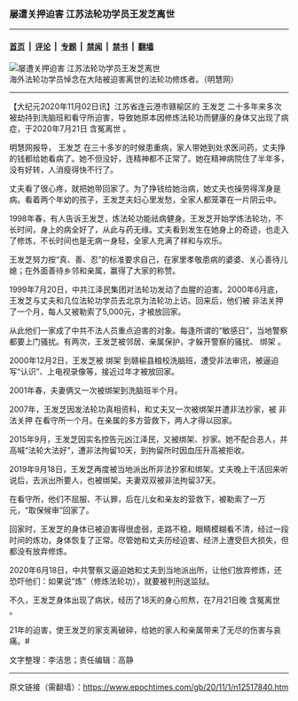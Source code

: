 ### 屡遭关押迫害 江苏法轮功学员王发芝离世

---

#### [首页](../../../..?n12517840) &nbsp;|&nbsp; [评论](../../../../../epoch-comment?n12517840) &nbsp;|&nbsp; [专题](../../../../../epoch-special?n12517840) &nbsp;|&nbsp; [禁闻](../../../../../epoch-news?n12517840) &nbsp;|&nbsp; [禁书](../../../../../books?n12517840) &nbsp;|&nbsp; [翻墙](https://github.com/gfw-breaker/nogfw/blob/master/README.md?n12517840)


<div><img alt="屡遭关押迫害 江苏法轮功学员王发芝离世" class="attachment-djy_600_400 size-djy_600_400 wp-post-image" src="https://i.epochtimes.com/assets/uploads/2020/11/4dfb442f59c9102ab5bc3db361a5479d-600x400.jpg"/>
<div class="caption">
 海外法轮功学员悼念在大陆被迫害离世的法轮功修炼者。（明慧网）
</div></div><hr/><div class="post_content" id="artbody" itemprop="articleBody">
 <!-- article content begin -->
 <p>
  【大纪元2020年11月02日讯】江苏省连云港市赣榆区的
  <ok href="https://www.epochtimes.com/gb/tag/%E7%8E%8B%E5%8F%91%E8%8A%9D.html">
   王发芝
  </ok>
  二十多年来多次被劫持到洗脑班和看守所迫害，导致她原本因修炼法轮功而健康的身体又出现了病症，于2020年7月21日
  <ok href="https://www.epochtimes.com/gb/tag/%E5%90%AB%E5%86%A4%E7%A6%BB%E4%B8%96.html">
   含冤离世
  </ok>
  。
 </p>
 <p>
  明慧网报导，
  <ok href="https://www.epochtimes.com/gb/tag/%E7%8E%8B%E5%8F%91%E8%8A%9D.html">
   王发芝
  </ok>
  在三十多岁的时候患重病，家人带她到处求医问药，丈夫挣的钱都给她看病了。她不但没好，连精神都不正常了。她在精神病院住了半年多，没有好转，人消瘦得快不行了。
 </p>
 <p>
  丈夫看了很心疼，就把她带回家了。为了挣钱给她治病，她丈夫也操劳得浑身是病。看着两个年幼的孩子，王发芝夫妇心里发愁，全家人都笼罩在一片阴云中。
 </p>
 <p>
  1998年春，有人告诉王发芝，炼法轮功能祛病健身。王发芝开始学炼法轮功，不长时间，身上的病全好了，从此与药无缘。丈夫看到发生在她身上的奇迹，也走入了修炼，不长时间也是无病一身轻，全家人充满了祥和与欢乐。
 </p>
 <p>
  王发芝努力按“真、善、忍”的标准要求自己，在家里孝敬患病的婆婆、关心善待儿媳；在外面善待乡邻和亲属，赢得了大家的称赞。
 </p>
 <p>
  1999年7月20日，中共江泽民集团对法轮功发动了血腥的迫害。2000年6月底，王发芝与丈夫和几位法轮功学员去北京为法轮功上访。回来后，他们被
  <ok href="https://www.epochtimes.com/gb/tag/%E9%9D%9E%E6%B3%95%E5%85%B3%E6%8A%BC.html">
   非法关押
  </ok>
  了一个月，每人又被勒索了5,000元，才被放回家。
 </p>
 <p>
  从此他们一家成了中共不法人员重点迫害的对象。每逢所谓的“敏感日”，当地警察都要上门骚扰。有两次，王发芝被邻居、亲属保护，才躲开警察的骚扰、
  <ok href="https://www.epochtimes.com/gb/tag/%E7%BB%91%E6%9E%B6.html">
   绑架
  </ok>
  。
 </p>
 <p>
  2000年12月2日，王发芝被
  <ok href="https://www.epochtimes.com/gb/tag/%E7%BB%91%E6%9E%B6.html">
   绑架
  </ok>
  到赣榆县粮校洗脑班，遭受非法审讯，被逼迫写“认识”、上电视录像等，接近过年才被放回家。
 </p>
 <p>
  2001年春，夫妻俩又一次被绑架到洗脑班半个月。
 </p>
 <p>
  2007年，王发芝因发法轮功真相资料，和丈夫又一次被绑架并遭非法抄家，被
  <ok href="https://www.epochtimes.com/gb/tag/%E9%9D%9E%E6%B3%95%E5%85%B3%E6%8A%BC.html">
   非法关押
  </ok>
  在看守所一个月。在亲属的多方营救下，两人才得以回家。
 </p>
 <p>
  2015年9月，王发芝因实名控告元凶江泽民，又被绑架、抄家。她不配合恶人，并高喊“法轮大法好”，遭非法拘留10天，到拘留所时因血压升高被拒收。
 </p>
 <p>
  2019年9月18日，王发芝再度被当地派出所非法抄家和绑架。丈夫晚上干活回来听说后，去派出所要人，也被绑架。夫妻双双被非法拘留37天。
 </p>
 <p>
  在看守所，他们不屈服、不认罪，后在儿女和亲友的营救下，被勒索了一万元，“取保候审”回家了。
 </p>
 <p>
  回家时，王发芝的身体已被迫害得很虚弱，走路不稳，眼睛模糊看不清，经过一段时间的炼功，身体恢复了正常。尽管她和丈夫历经迫害、经济上遭受巨大损失，但都没有放弃修炼。
 </p>
 <p>
  2020年6月18日，中共警察又逼迫她和丈夫到当地派出所，让他们放弃修炼，还恐吓他们：如果说“炼”（修炼法轮功），就要被判刑送监狱。
 </p>
 <p>
  不久，王发芝身体出现了病状，经历了18天的身心煎熬，在7月21日晚
  <ok href="https://www.epochtimes.com/gb/tag/%E5%90%AB%E5%86%A4%E7%A6%BB%E4%B8%96.html">
   含冤离世
  </ok>
  。
 </p>
 <p>
  21年的迫害，使王发芝的家支离破碎，给她的家人和亲属带来了无尽的伤害与哀痛。#
 </p>
 <p>
  文字整理：李洁思；责任编辑：高静
 </p>
 <!-- article content end -->
 <div id="below_article_ad">
 </div>
</div>


---

原文链接（需翻墙）：https://www.epochtimes.com/gb/20/11/1/n12517840.htm